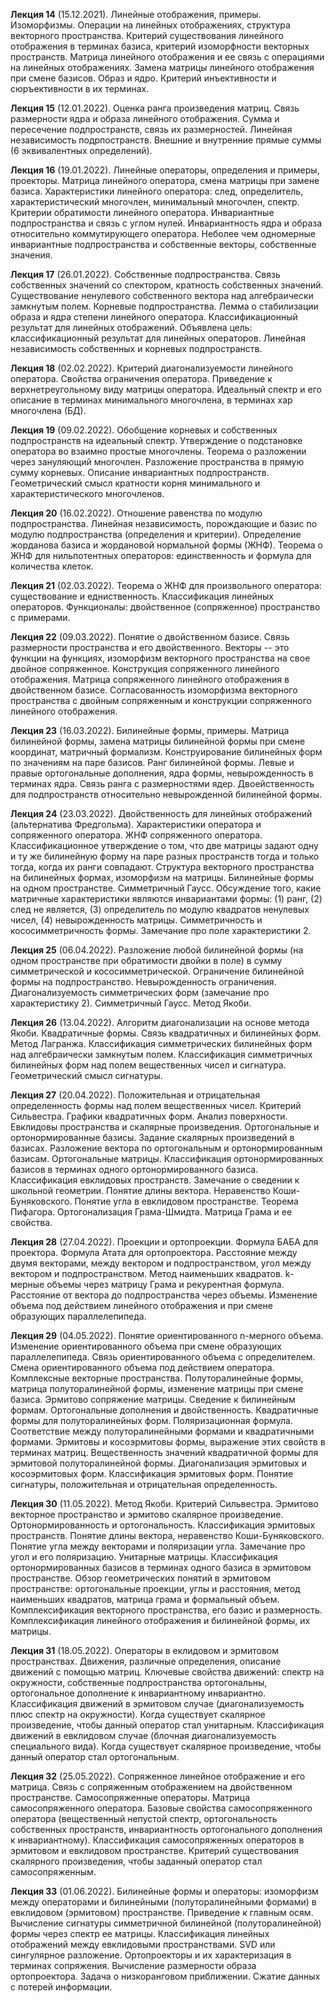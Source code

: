 **Лекция 14** (15.12.2021). Линейные отображения, примеры. Изоморфизмы. Операции на линейных отображениях, структура векторного пространства. Критерий существования линейного отображения в терминах базиса, критерий изоморфности векторных пространств. Матрица линейного отображения и ее связь с операциями на линейных отображениях. Замена матрицы линейного отображения при смене базисов. Образ и ядро. Критерий инъективности и сюръективности в их терминах.

**Лекция 15** (12.01.2022). Оценка ранга произведения матриц. Связь размерности ядра и образа линейного отображения. Сумма и пересечение подпространств, связь их размерностей. Линейная независимость подрпостранств. Внешние и внутренние прямые суммы (6 эквивалентных определений).

**Лекция 16** (19.01.2022). Линейные операторы, определения и примеры, проекторы. Матрица линейного оператора, смена матрицы при замене базиса. Характеристики линейного оператора: след, определитель, характеристический многочлен, минимальный многочлен, спектр. Критерии обратимости линейного оператора. Инвариантные подпространства и связь с углом нулей. Инвариантность ядра и образа относительно коммутирующего оператора. Неболее чем одномерные инвариантные подпространства и собственные векторы, собственные значения.

**Лекция 17** (26.01.2022). Собственные подпространства. Связь собственных значений со спектором, кратность собственных значений. Существование ненулевого собственного вектора над алгебраически замкнутым полем. Корневые подпространства. Лемма о стабилизации образа и ядра степени линейного оператора. Классификационный результат для линейных отображений. Объявлена цель: классификационный результат для линейных операторов. Линейная независимость собственных и корневых подпространств.

**Лекция 18** (02.02.2022). Критерий диагонализуемости линейного оператора. Свойства ограничения оператора. Приведение к верхнетреугольному виду матрицы оператора. Идеальный спектр и его описание в терминах минимального многочлена, в терминах хар многочлена (БД).

**Лекция 19** (09.02.2022). Обобщение корневых и собственных подпространств на идеальный спектр. Утверждение о подстановке оператора во взаимно простые многочлены. Теорема о разложении через зануляющий многочлен. Разложение пространства в прямую сумму корневых. Описание инвариантных подпространств. Геометрический смысл кратности корня минимального и характеристического многочленов.

**Лекция 20** (16.02.2022). Отношение равенства по модулю подпространства. Линейная независимость, порождающие и базис по модулю подпространства (определения и критерии). Определение жорданова базиса и жордановой нормальной формы (ЖНФ). Теорема о ЖНФ для нильпотентных операторов: единственность и формула для количества клеток.

**Лекция 21** (02.03.2022). Теорема о ЖНФ для произвольного оператора: существование и едниственность. Классификация линейных операторов. Функционалы: двойственное (сопряженное) пространство с примерами.

**Лекция 22** (09.03.2022). Понятие о двойственном базисе. Связь размерности пространства и его двойственного. Векторы -- это функции на функциях, изоморфизм векторного пространства на свое двойное сопряженное. Конструкция сопряженного линейного отображения. Матрица сопряженного линейного отображения в двойственном базисе. Согласованность изоморфизма векторного пространства с двойным сопряженным и конструкции сопряженного линейного отображения.

**Лекция 23** (16.03.2022). Билинейные формы, примеры. Матрица билинейной формы, замена матрицы билинейной формы при смене координат, матричный формализм. Конструирование билинейных форм по значениям на паре базисов. Ранг билинейной формы. Левые и правые ортогональные дополнения, ядра формы, невырожденность в терминах ядра. Связь ранга с размерностями ядер. Двоейственность для подпространств относительно невырожденной билинейной формы.

**Лекция 24** (23.03.2022). Двойственность для линейных отображений (альтернатива Фредгольма). Характеристики оператора и сопряженного оператора. ЖНФ сопряженного оператора. Классификационное утверждение о том, что две матрицы задают одну и ту же билинейную форму на паре разных пространств тогда и только тогда, когда их ранги совпадают. Структура векторного пространства на билинейных формах, изоморфизм на матрицы. Билинейные формы на одном пространстве. Симметричный Гаусс. Обсуждение того, какие матричные характеристики являются инвариантами формы: (1) ранг, (2) след не является, (3) определитель по модулю квадратов ненулевых чисел, (4) невырожденность матрицы. Симметричность и кососимметричность формы. Замечание про поле характеристики 2.

**Лекция 25** (06.04.2022). Разложение любой билинейной формы (на одном пространстве при обратимости двойки в поле) в сумму симметрической и кососимметрической. Ограничение билинейной формы на подпространство. Невырожденность ограничения. Диагонализуемость симметрических форм (замечание про характеристику 2). Симметричный Гаусс. Метод Якоби.

**Лекция 26** (13.04.2022). Алгоритм диагонализации на основе метода Якоби. Квадратичные формы. Связь квадратичных и билинейных форм. Метод Лагранжа. Классификация симметрических билинейных форм над алгебраически замкнутым полем. Классификация симметричных билинейных форм над полем вещественных чисел и сигнатура. Геометрический смысл сигнатуры.

**Лекция 27** (20.04.2022). Положительная и отрицательная определенность формы над полем вещественных чисел. Критерий Сильвестра. Графики квадратичных форм. Анализ поверхности. Евклидовы пространства и скалярные произведения. Ортогональные и ортонормированные базисы. Задание скалярных произведений в базисах. Разложение вектора по ортогональным и ортонормированным базисам. Ортогональные матрицы. Классификация ортонормированных базисов в терминах одного ортонормированного базиса. Классификация евклидовых пространств. Замечание о сведении к школьной геометрии. Понятие длины вектора. Неравенство Коши-Буняковского. Понятие угла в евклидовом пространстве. Теорема Пифагора. Ортогонализация Грама-Шмидта. Матрица Грама и ее свойства.

**Лекция 28** (27.04.2022). Проекции и ортопроекции. Формула БАБА для проектора. Формула Атата для ортопроектора. Расстояние между двумя векторами, между вектором и подпространством, угол между вектором и подпространством. Метод наименьших квадратов. k-мерные объемы через матрицу Грама и рекурентная формула. Расстояние от вектора до подпространства через объемы. Изменение объема под действием линейного отображения и при смене образующих параллелепипеда.

**Лекция 29** (04.05.2022). Понятие ориентированного n-мерного объема. Изменение ориентированного объема при смене образующих параллелепипеда. Связь ориентированного объема с определителем. Смена ориентированного объема под действием оператора. Комплексные векторные пространства. Полуторалинейные формы, матрица полуторалинейной формы, изменение матрицы при смене базиса. Эрмитово сопряжение матрицы. Сведение к билинейным формам. Ортогональные дополнения и двойственность. Квадратичные формы для полуторалинейных форм. Поляризационная формула. Соответствие между полуторалинейными формами и квадратичными формами. Эрмитовы и косоэрмитовы формы, выражение этих свойств в терминах матриц. Вещественность значений квадратичной формы для эрмитовой полуторалинейной формы. Диагонализация эрмитовых и косоэрмитовых форм. Классификация эрмитовых форм. Понятие сигнатуры, положительная и отрицательная определенность.

**Лекция 30** (11.05.2022). Метод Якоби. Критерий Сильвестра. Эрмитово векторное пространство и эрмитово скалярное произведение. Ортонормированность и ортогональность. Классификация эрмитовых пространств. Понятие длины вектора, неравенство Коши-Буняковского. Понятие угла между векторами и поляризации угла. Замечание про угол и его поляризацию. Унитарные матрицы. Классификация ортонормированных базисов в терминах одного базиса в эрмитовом пространстве. Обзор геометрических понятий в эрмитовом пространстве: ортогональные проекции, углы и расстояния, метод наименьших квадратов, матрица грама и формальный объем. Комплексификация векторного пространства, его базис и размерность. Комплексификация линейного отображения и билинейной формы, их матрицы.

**Лекция 31** (18.05.2022). Операторы в еклидовом и эрмитовом пространствах. Движения, различные определения, описание движений с помощью матриц. Ключевые свойства движений: спектр на окружности, собственные подпространства ортогональны, ортогональное дополнение к инвариантному инвариантно. Классификация движений в эрмитовом случае (диагонализуемость плюс спектр на окружности). Когда существует скалярное произведение, чтобы данный оператор стал унитарным. Классификация движений в евклидовом случае (блочная диагонализуемость специального вида). Когда существует скалярное произведение, чтобы данный оператор стал ортогональным.

**Лекция 32** (25.05.2022). Сопряженное линейное отображение и его матрица. Связь с сопряженным отображением на двойственном пространстве. Самосопряженные операторы. Матрица самосопряженного оператора. Базовые свойства самосопряженного оператора (вещественный непустой спектр, ортогональность собственных пространств, инвариантность ортогонального дополнения к инвариантному). Классификация самосопряженных операторов в эрмитовом и евклидовом пространстве. Критерий существования скалярного произведения, чтобы заданный оператор стал самосопряженным.

**Лекция 33** (01.06.2022). Билинейные формы и операторы: изоморфизм между операторами и билинейными (полуторалинейными формами) в евклидовом (эрмитовом) пространстве. Приведение к главным осям. Вычисление сигнатуры симметричной билинейной (полуторалинейной) формы через спектр ее матрицы. Классификация линейных отображений между евклидовыми пространствами. SVD или сингулярное разложение. Ортопроекторы и их характеризация в терминах сопряжения. Вычисление размерности образа ортопроектора. Задача о низкоранговом приближении. Сжатие данных с потерей информации.